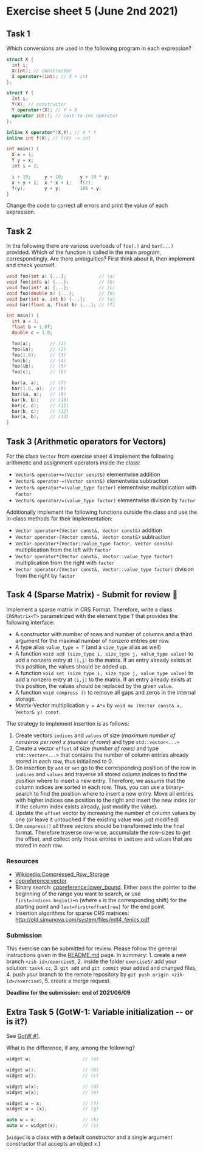 # Exercise sheet 5 (June 2nd 2021)

## Task 1
Which conversions are used in the following program in each expression?
```c++
struct X {
  int i;
  X(int); // constructor
  X operator+(int); // X + int
};

struct Y {
  int i;
  Y(X); // constructor
  Y operator+(X); // Y + X
  operator int(); // cast-to-int operator
};

inline X operator*(X,Y); // X * Y
inline int f(X); // f(X) -> int

int main() {
  X x = 1;
  Y y = x;
  int i = 2;

  i + 10;     y + 10;      y + 10 * y;
  x + y + i;  x * x + i;   f(7);
  f(y);       y + y;       106 + y;
}
```
Change the code to correct all errors and print the value of each expression.


## Task 2

In the following there are various overloads of `foo(.)` and `bar(.,.)` provided. Which of the function is called in the
main program, correspondingly. Are there ambiguities? First think about it, then implement and check yourself.
```c++
void foo(int a) {...};            // (a)
void foo(int& a) {...};           // (b)
void foo(int* a) {...};           // (c)
void foo(double a) {...};         // (d)
void bar(int a, int b) {...};     // (e)
void bar(float a, float b) {...}; // (f)

int main() {
  int a = 1;
  float b = 1.0f;
  double c = 1.0;

  foo(a);       // (1)
  foo(&a);      // (2)
  foo(1.0);     // (3)
  foo(b);       // (4)
  foo(&b);      // (5)
  foo(c);       // (6)

  bar(a, a);    // (7)
  bar(1.0, a);  // (8)
  bar(&a, a);   // (9)
  bar(b, b);    // (10)
  bar(c, c);    // (11)
  bar(b, c);    // (12)
  bar(a, b);    // (13)
}
```


## Task 3 (Arithmetic operators for Vectors)

For the class `Vector` from exercise sheet 4 implement the following arithmetic and assignment operators inside the class:

- `Vector& operator+=(Vector const&)` elementwise addition
- `Vector& operator-=(Vector const&)` elementwise subtraction
- `Vector& operator*=(value_type factor)` elementwise multiplication with `factor`
- `Vector& operator/=(value_type factor)` elementwise division by `factor`

Additionally implement the following functions outside the class and use the in-class methods for their implementation:

- `Vector operator+(Vector const&, Vector const&)` addition
- `Vector operator-(Vector const&, Vector const&)` subtraction
- `Vector operator*(Vector::value_type factor, Vector const&)` multiplication from the left with `factor`
- `Vector operator*(Vector const&, Vector::value_type factor)` multiplication from the right with `factor`
- `Vector operator/(Vector const&, Vector::value_type factor)` division from the right by `factor`


## Task 4 (Sparse Matrix) - Submit for review :pencil:

Implement a sparse matrix in CRS Format. Therefore, write a class `CRSMatrix<T>` parametrized with the element type `T` that provides the following
interface:

- A constructor with number of rows and number of columns and a third argument for the maximal
  number of nonzero entries per row.
- A type alias `value_type = T` (and a `size_type` alias as well)
- A function `void add (size_type i, size_type j, value_type value)` to add a nonzero entry at `(i,j)` to
  the matrix. If an entry already exists at this position, the values should be added up.
- A function `void set (size_type i, size_type j, value_type value)` to add a nonzero entry at `(i,j)` to
  the matrix. If an entry already exists at this position, the values should be replaced by the given `value`.
- A function `void compress ()` to remove all gaps and zeros in the internal storage.
- Matrix-Vector multiplication `y = A*x` by `void mv (Vector const& x, Vector& y) const`.

The strategy to implement insertion is as follows:

1. Create vectors `indices` and `values` of size *(maximum number of nonzeros per row) x (number of rows)* and type `std::vector<...>`
2. Create a vector `offset` of size *(number of rows)* and type `std::vector<...>` that contains the number of column entries already stored in each row, thus initialized to 0.
3. On insertion by `add` or `set` go to the corresponding position of the row in `indices` and `values` and traverse all stored column
   indices to find the position where to insert a new entry. Therefore, we assume that the column indices
   are sorted in each row. Thus, you can use a binary-search to find the position where to insert a new entry.
   Move all entries with higher indices one position to the right and insert the new index (or if the
   column index exists already, just modify the value).
4. Update the `offset` vector by increasing the number of column values by one (or leave it untouched if the
   existing value was just modified)
5. On `compress()` all three vectors should be transformed into the final format. Therefore traverse
   row-wise, accumulate the row-sizes to get the offset, and collect only those entries in `indices` and `values`
   that are stored in each row.

### Resources

- [Wikipedia:Compressed_Row_Storage](https://de.wikipedia.org/wiki/Compressed_Row_Storage)
- [cppreference:vector](https://en.cppreference.com/w/cpp/container/vector)
- Binary search: [cppreference:lower_bound](https://en.cppreference.com/w/cpp/algorithm/lower_bound). Either pass the pointer to the beginning of the range you want to search, or use `first=indices.begin()+n` (where `n` is the corresponding shift) for the starting point and `last=first+offset[row]` for the end point.
- Insertion algorithms for sparse CRS matrices: http://old.simunova.com/system/files/mtl4_fenics.pdf

### Submission

This exercise can be submitted for review. Please follow the general instructions given in the [README.md](/README.md)
page. In summary: 1. create a new branch `<zih-id>/exercise5`, 2. inside the folder `exercise5/` add
your solution: `task4.cc`, 3. `git add` and `git commit` your added and changed files, 4. push your
branch to the remote repository by `git push origin <zih-id>/exercise5`, 5. create a merge request.

**Deadline for the submission: end of 2021/06/09**


## Extra Task 5 (GotW-1: Variable initialization -- or is it?)
See [GotW #1](https://herbsutter.com/2013/05/09/gotw-1-solution/).

What is the difference, if any, among the following?
```c++
widget w;                   // (a)

widget w();                 // (b)
widget w{};                 // (c)

widget w(x);                // (d)
widget w{x};                // (e)

widget w = x;               // (f)
widget w = {x};             // (g)

auto w = x;                 // (h)
auto w = widget{x};         // (i)
```
(`widged` is a class with a default constructor and a single argument constructor that accepts an object `x`.)
